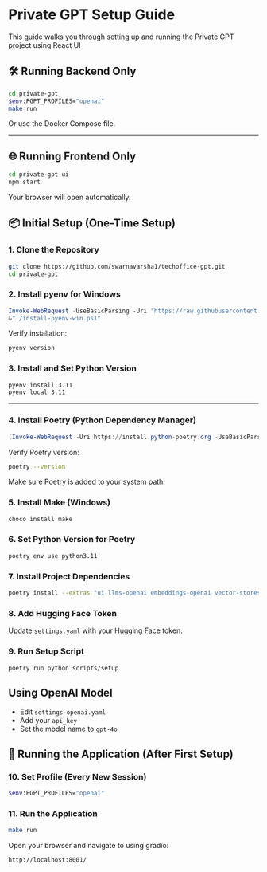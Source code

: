 # Private GPT Setup Guide
This guide walks you through setting up and running the Private GPT project using React UI

## 🛠️ Running Backend Only

```bash
cd private-gpt
$env:PGPT_PROFILES="openai"
make run
```

Or use the Docker Compose file.

---

## 🌐 Running Frontend Only

```bash
cd private-gpt-ui
npm start
```

Your browser will open automatically.

## 📦 Initial Setup (One-Time Setup)

### 1. Clone the Repository

```bash
git clone https://github.com/swarnavarsha1/techoffice-gpt.git
cd private-gpt
```

### 2. Install pyenv for Windows

```powershell
Invoke-WebRequest -UseBasicParsing -Uri "https://raw.githubusercontent.com/pyenv-win/pyenv-win/master/pyenv-win/install-pyenv-win.ps1" -OutFile "./install-pyenv-win.ps1"
&"./install-pyenv-win.ps1"
```

Verify installation:

```bash
pyenv version
```

### 3. Install and Set Python Version

```bash
pyenv install 3.11
pyenv local 3.11
```

---

### 4. Install Poetry (Python Dependency Manager)

```powershell
(Invoke-WebRequest -Uri https://install.python-poetry.org -UseBasicParsing).Content | py -
```

Verify Poetry version:

```bash
poetry --version
```

Make sure Poetry is added to your system path.

### 5. Install Make (Windows)

```bash
choco install make
```

### 6. Set Python Version for Poetry

```bash
poetry env use python3.11
```

### 7. Install Project Dependencies

```bash
poetry install --extras "ui llms-openai embeddings-openai vector-stores-qdrant"
```

### 8. Add Hugging Face Token

Update `settings.yaml` with your Hugging Face token.


### 9. Run Setup Script

```bash
poetry run python scripts/setup
```

## Using OpenAI Model

- Edit `settings-openai.yaml`
- Add your `api_key`
- Set the model name to `gpt-4o`

## 🚀 Running the Application (After First Setup)

### 10. Set Profile (Every New Session)

```bash
$env:PGPT_PROFILES="openai"
```

### 11. Run the Application

```bash
make run
```

Open your browser and navigate to using gradio:

```
http://localhost:8001/
```
